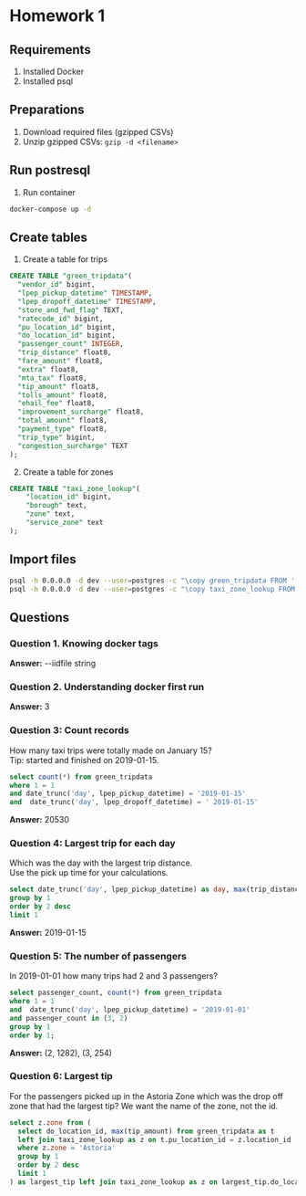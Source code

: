 # Homework 1

## Requirements
1. Installed Docker
2. Installed psql

## Preparations
1. Download required files (gzipped CSVs)
2. Unzip gzipped CSVs: `gzip -d <filename>`

## Run postresql
1. Run container

```bash
docker-compose up -d
```

## Create tables

1. Create a table for trips
```sql
CREATE TABLE "green_tripdata"(
  "vendor_id" bigint,
  "lpep_pickup_datetime" TIMESTAMP,
  "lpep_dropoff_datetime" TIMESTAMP,
  "store_and_fwd_flag" TEXT,
  "ratecode_id" bigint,
  "pu_location_id" bigint,
  "do_location_id" bigint,
  "passenger_count" INTEGER,
  "trip_distance" float8,
  "fare_amount" float8,
  "extra" float8,
  "mta_tax" float8,
  "tip_amount" float8,
  "tolls_amount" float8,
  "ehail_fee" float8,
  "improvement_surcharge" float8,
  "total_amount" float8,
  "payment_type" float8,
  "trip_type" bigint,
  "congestion_surcharge" TEXT
);

```

2. Create a table for zones

```sql
CREATE TABLE "taxi_zone_lookup"(
    "location_id" bigint,
    "borough" text,
    "zone" text,
    "service_zone" text
);
```

## Import files

```bash
psql -h 0.0.0.0 -d dev --user=postgres -c "\copy green_tripdata FROM './green_tripdata_2019-01.csv' delimiter ',' CSV HEADER;"
psql -h 0.0.0.0 -d dev --user=postgres -c "\copy taxi_zone_lookup FROM './taxi_zone_lookup.csv' delimiter ',' CSV HEADER;"
```

## Questions

### Question 1. Knowing docker tags
**Answer:** --iidfile string

### Question 2. Understanding docker first run
**Answer:** 3

### Question 3: Count records
How many taxi trips were totally made on January 15? \
Tip: started and finished on 2019-01-15.

```sql
select count(*) from green_tripdata
where 1 = 1
and date_trunc('day', lpep_pickup_datetime) = '2019-01-15' 
and  date_trunc('day', lpep_dropoff_datetime) = ' 2019-01-15'
```

**Answer:** 20530

### Question 4: Largest trip for each day
Which was the day with the largest trip distance. \
 Use the pick up time for your calculations.

```sql
select date_trunc('day', lpep_pickup_datetime) as day, max(trip_distance) from green_tripdata
group by 1
order by 2 desc
limit 1
```
**Answer:** 2019-01-15

### Question 5: The number of passengers
In 2019-01-01 how many trips had 2 and 3 passengers?

```sql
select passenger_count, count(*) from green_tripdata
where 1 = 1
and  date_trunc('day', lpep_pickup_datetime) = '2019-01-01'
and passenger_count in (3, 2)
group by 1
order by 1;
```

**Answer:** (2, 1282), (3, 254)

### Question 6:  Largest tip
For the passengers picked up in the Astoria Zone which was the drop off zone that had the largest tip? We want the name of the zone, not the id.
```sql
select z.zone from (
  select do_location_id, max(tip_amount) from green_tripdata as t
  left join taxi_zone_lookup as z on t.pu_location_id = z.location_id
  where z.zone = 'Astoria'
  group by 1
  order by 2 desc
  limit 1
) as largest_tip left join taxi_zone_lookup as z on largest_tip.do_location_id = z.location_id
```
